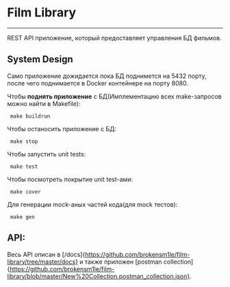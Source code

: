 # Film Library
___________________________

REST API приложение, который предоставляет управления БД фильмов.

## System Design

Само приложение дожидается пока БД поднимется на 5432 порту, после чего поднимается в Docker контейнере на порту 8080.

Чтобы **поднять приложение** с БД(Имплементацию всех make-запросов можно найти в Makefile):
```
 make buildrun
```

Чтобы останосить приложение с БД:
```
 make stop
```

Чтобы запустить unit tests:
```
 make test
```

Чтобы посмотреть покрытие unit test-ами:
```
 make cover
```

Для генерации mock-аных частей кода(для mock тестов):
```
 make gen
```

## API:

 Весь API описан в [/docs]{https://github.com/brokensm1le/film-library/tree/master/docs} и также приложен [postman collection]{https://github.com/brokensm1le/film-library/blob/master/New%20Collection.postman_collection.json}.
